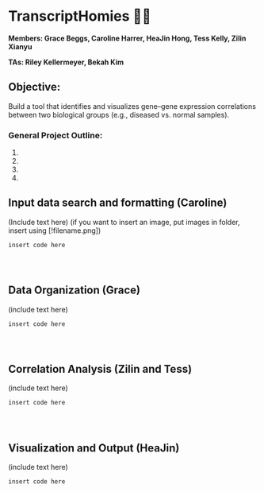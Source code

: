 # TranscriptHomies 🧬🤝

**Members: Grace Beggs, Caroline Harrer, HeaJin Hong, Tess Kelly, Zilin Xianyu**

**TAs: Riley Kellermeyer, Bekah Kim**


## Objective: 
Build a tool that identifies and visualizes gene–gene expression correlations between two biological groups (e.g., diseased vs. normal samples).

### General Project Outline: 

1. 
2.
3.
4.

## Input data search and formatting (Caroline)

(Include text here)
(if you want to insert an image, put images in folder, insert using [!filename.png])

```
insert code here




```


## Data Organization (Grace)

(include text here)

```
insert code here




```


## Correlation Analysis (Zilin and Tess)

(include text here)

```
insert code here




```

## Visualization and Output (HeaJin)

(include text here)

```
insert code here




```









